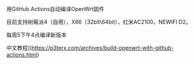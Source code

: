 用GitHub Actions自动编译OpenWrt固件

目前支持树莓派4（自用），X86（32bit\64bit），红米AC2100，NEWIFI D2。

每周5下午4点编译新版本

中文教程](https://p3terx.com/archives/build-openwrt-with-github-actions.html)


